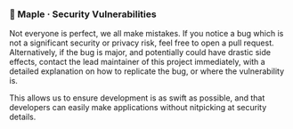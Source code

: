 <h3>
  🍁 Maple · Security Vulnerabilities
</h3>

<p>
  Not everyone is perfect, we all make mistakes. If you notice a bug which is not a significant security or privacy risk, feel free to open a pull request. Alternatively, if the bug is major, and potentially could have drastic side effects, contact the lead maintainer of this project immediately, with a detailed explanation on how to replicate the bug, or where the vulnerability is.

  This allows us to ensure development is as swift as possible, and that developers can easily make applications without nitpicking at security details.
</p>